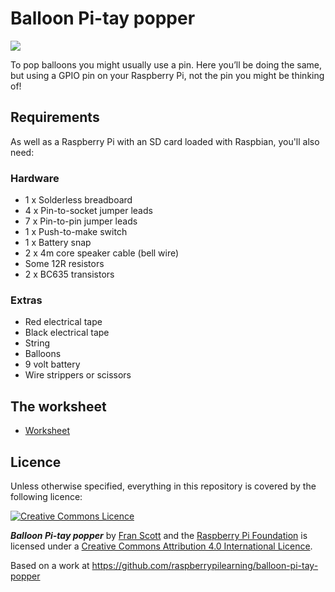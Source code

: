 # Balloon Pi-tay popper

![](cover.png)

To pop balloons you might usually use a pin. Here you’ll be doing the same, but using a GPIO pin on your Raspberry Pi, not the pin you might be thinking of!

## Requirements

As well as a Raspberry Pi with an SD card loaded with Raspbian, you'll also need:

### Hardware

- 1 x Solderless breadboard
- 4 x Pin-to-socket jumper leads
- 7 x Pin-to-pin jumper leads
- 1 x Push-to-make switch
- 1 x Battery snap
- 2 x 4m core speaker cable (bell wire)
- Some 12R resistors
- 2 x BC635 transistors

### Extras

- Red electrical tape
- Black electrical tape
- String
- Balloons
- 9 volt battery
- Wire strippers or scissors

## The worksheet

- [Worksheet](worksheet.md)

## Licence

Unless otherwise specified, everything in this repository is covered by the following licence:

[![Creative Commons Licence](http://i.creativecommons.org/l/by-sa/4.0/88x31.png)](http://creativecommons.org/licenses/by-sa/4.0/)

***Balloon Pi-tay popper*** by [Fran Scott](https://github.com/franscott) and the [Raspberry Pi Foundation](http://www.raspberrypi.org) is licensed under a [Creative Commons Attribution 4.0 International Licence](http://creativecommons.org/licenses/by-sa/4.0/).

Based on a work at https://github.com/raspberrypilearning/balloon-pi-tay-popper
